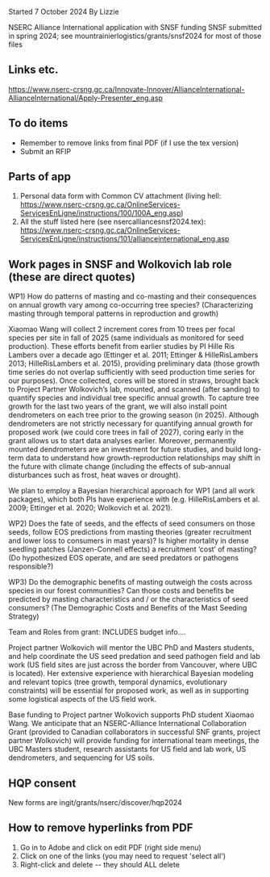 Started 7 October 2024
By Lizzie

NSERC Alliance International application with SNSF funding
SNSF submitted in spring 2024; see mountrainierlogistics/grants/snsf2024 for most of those files

## Links etc.
https://www.nserc-crsng.gc.ca/Innovate-Innover/AllianceInternational-AllianceInternational/Apply-Presenter_eng.asp

## To do items
* Remember to remove links from final PDF (if I use the tex version)
* Submit an RFIP

## Parts of app
1) Personal data form with Common CV attachment (living hell: https://www.nserc-crsng.gc.ca/OnlineServices-ServicesEnLigne/instructions/100/100A_eng.asp)
2) All the stuff listed here (see nsercalliancesnsf2024.tex): https://www.nserc-crsng.gc.ca/OnlineServices-ServicesEnLigne/instructions/101/allianceinternational_eng.asp

## Work pages in SNSF and Wolkovich lab role (these are direct quotes)
WP1) How do patterns of masting and co-masting and their consequences on annual growth vary among co-occurring tree species?  (Characterizing masting through temporal patterns in reproduction and growth)

Xiaomao Wang will collect 2 increment cores from 10 trees per focal species per site in fall of 2025 (same individuals as monitored for seed production). These efforts benefit from earlier studies by PI Hille Ris Lambers over a decade ago (Ettinger et al. 2011; Ettinger & HilleRisLambers 2013; HilleRisLambers et al. 2015), providing preliminary data (those growth time series do not overlap sufficiently with seed production time series for our purposes). Once collected, cores will be stored in straws, brought back to Project Partner Wolkovich’s lab, mounted, and scanned (after sanding) to quantify species and individual tree specific annual growth. To capture tree growth for the last two years of the grant, we will also install point dendrometers on each tree prior to the growing season (in 2025). Although dendrometers are not strictly necessary for quantifying annual growth for proposed work (we could core trees in fall of 2027), coring early in the grant allows us to start data analyses earlier. Moreover, permanently mounted dendrometers are an investment for future studies, and build long-term data to understand how growth-reproduction relationships may shift in the future with climate change (including the effects of sub-annual disturbances such as frost, heat waves or drought).

We plan to employ a Bayesian hierarchical approach for WP1 (and all work packages), which both PIs have experience with (e.g. HilleRisLambers et al. 2009; Ettinger et al. 2020; Wolkovich et al. 2021). 

WP2) Does the fate of seeds, and the effects of seed consumers on those seeds, follow EOS predictions from masting theories (greater recruitment and lower loss to consumers in mast years)? Is  higher mortality in dense seedling patches (Janzen-Connell effects) a recruitment ‘cost’ of masting? (Do hypothesized EOS operate, and are seed predators or pathogens responsible?)

WP3) Do the demographic benefits of masting outweigh the costs across species in our forest communities? Can those costs and benefits be predicted by masting characteristics and / or the characteristics of seed consumers?  (The Demographic Costs and Benefits of the Mast Seeding Strategy)


Team and Roles from grant: INCLUDES budget info....

Project partner Wolkovich will mentor the UBC PhD and Masters students, and help coordinate the US seed predation and seed pathogen field and lab work (US field sites are just across the border from Vancouver, where UBC is located). Her extensive experience with hierarchical Bayesian modeling and relevant topics (tree growth, temporal dynamics, evolutionary constraints) will be essential for proposed work, as well as in supporting some logistical aspects of the US field work. 

Base funding to Project partner Wolkovich supports PhD student Xiaomao Wang. We anticipate that an NSERC-Alliance International Collaboration Grant (provided to Canadian collaborators in successful SNF grants, project partner Wolkovich) will provide funding for international team meetings, the UBC Masters student, research assistants for US field and lab work, US dendrometers, and sequencing for US soils. 

## HQP consent
New forms are ingit/grants/nserc/discover/hqp2024

## How to remove hyperlinks from PDF
1. Go in to Adobe and click on edit PDF (right side menu)
2. Click on one of the links (you may need to request 'select all')
3. Right-click and delete -- they should ALL delete